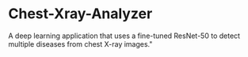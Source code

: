 # Chest-Xray-Analyzer
A deep learning application that uses a fine-tuned ResNet-50 to detect multiple diseases from chest X-ray images."
